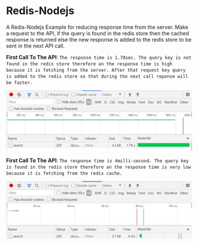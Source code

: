 # Redis-Nodejs
A Redis-Nodejs Example for reducing response time from the server. Make a request to the API, if the query is found in the redis store then the cached response is returned else the new response is added to the redis store to be sent in the next API call.

**First Call To The API**: `The response time is 1.78sec. The query key is not found in the redis store therefore an the response time is high because it is fetching from the server. After that request key query is added to the redis store so that during the next call reponse will be faster.`

![alt text](https://github.com/asonib/Redis-Nodejs/blob/master/others/img/before.JPG)

**First Call To The API**: `The response time is 4milli-second. The query key is found in the redis store therefore an the response time is very low because it is fetching from the redis cache.`

![alt text](https://github.com/asonib/Redis-Nodejs/blob/master/others/img/after.JPG)

